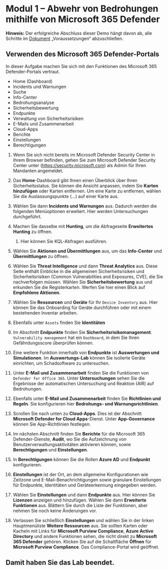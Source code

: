 # Modul 1 – Abwehr von Bedrohungen mithilfe von Microsoft 365 Defender

**Hinweis:** Der erfolgreiche Abschluss dieser Demo hängt davon ab, alle Schritte im  [Dokument](00-prerequisites.md) „Voraussetzungen“ abzuschließen. 

## Verwenden des Microsoft 365 Defender-Portals

In dieser Aufgabe machen Sie sich mit den Funktionen des Microsoft 365 Defender-Portals vertraut.

- Home (Dashboard)
- Incidents und Warnungen
- Suche
- Info-Center
- Bedrohungsanalyse
- Sicherheitsbewertung
- Endpunkte
- Verwaltung von Sicherheitsrisiken
- E-Mails und Zusammenarbeit
- Cloud-Apps
- Berichte
- Einstellungen
- Berechtigungen

1. Wenn Sie sich nicht bereits im Microsoft Defender Security Center in Ihrem Browser befinden, gehen Sie zum Microsoft Defender Security Center unter (https://security.microsoft.com) als Admin für Ihren Mandanten angemeldet.

1. Das **Home**-Dashboard gibt Ihnen einen Überblick über Ihren Sicherheitsstatus. Sie können die Ansicht anpassen, indem Sie **Karten hinzufügen** oder Karten entfernen. Um eine Karte zu entfernen, wählen Sie die Auslassungspunkte (...) auf einer Karte aus.
1. Wählen Sie dann **Incidents und Warnungen** aus. Dadurch werden die folgenden Menüoptionen erweitert. Hier werden Untersuchungen durchgeführt.
1. Machen Sie dasselbe mit **Hunting**, um die Abfrageseite **Erweitertes Hunting** zu öffnen. 
    1. Hier können Sie KQL-Abfragen ausführen.
1. Wählen Sie **Aktionen und Übermittlungen** aus, um das **Info-Center** und **Übermittlungen** zu öffnen.
1. Wählen Sie **Threat Intelligence** und dann **Threat Analytics** aus. Diese Seite enthält Einblicke in die allgemeinen Sicherheitsrisiken und Sicherheitsrisiken (Common Vulnerabilities and Exposures, CVE), die Sie nachverfolgen müssen. Wählen Sie **Sicherheitsbewertung** aus und erkunden Sie die Registerkarten. Werfen Sie hier einen Blick auf **Empfohlene Aktionen**.
1. Wählen Sie **Ressourcen** und **Geräte** für Ihr `Device Inventory` aus. Hier können Sie das Onboarding für Geräte durchführen oder mit einem bestehenden Inventar arbeiten.
1. Ebenfalls unter `Assets` finden Sie **Identitäten**
1. Im Abschnitt **Endpunkte** finden Sie **Sicherheitsrisikomanagement**. `Vulnerability management` hat ein `Dashboard`, in dem Sie Ihren Gefährdungsscore überprüfen können.
1. Eine weitere Funktion innerhalb von **Endpunkte** ist **Auswertungen und Simulationen**. Im **Auswertungs-Lab** können Sie isolierte Geräte einrichten, um Schadsoftware zu untersuchen.
1. Unter **E-Mail und Zusammenarbeit** finden Sie die Funktionen von `Defender for Office 365`. Unter **Untersuchungen** sehen Sie die Ergebnisse der automatischen Untersuchung und Reaktion (AIR) auf Bedrohungen.
1. Ebenfalls unter **E-Mail und Zusammenarbeit** finden Sie **Richtlinien und Regeln**. Sie konfigurieren hier **Bedrohungs- und Warnungsrichtlinien**.
1. Scrollen Sie nach unten zu **Cloud-Apps**. Dies ist der Abschnitt **Microsoft Defender for Cloud Apps**-Dienst. Unter **App-Governance** können Sie App-Richtlinien festlegen.
1. Im nächsten Abschnitt finden Sie **Berichte** für die Microsoft 365 Defender-Dienste, **Audit**, wo Sie die Aufzeichnung von Benutzerverwaltungsaktivitäten aktivieren können, sowie **Berechtigungen** und **Einstellungen**.
1. In **Berechtigungen** können Sie die Rollen **Azure AD** und **Endpunkt** konfigurieren.
1. **Einstellungen** ist der Ort, an dem allgemeine Konfigurationen wie Zeitzone und E-Mail-Benachrichtigungen sowie granulare Einstellungen für Endpunkte, Identitäten und Geräteerkennung eingegeben werden.
1. Wählen Sie **Einstellungen** und dann **Endpunkte** aus. Hier können Sie **Lizenzen** anzeigen und hinzufügen. Wählen Sie dann **Erweiterte Funktionen** aus. Blättern Sie durch die Liste der Funktionen, aber nehmen Sie noch keine Änderungen vor.
1. Verlassen Sie schließlich **Einstellungen** und wählen Sie in der linken Hauptmenüliste **Weitere Ressourcen** aus. Sie sollten Karten oder Kacheln mit Links für **Microsoft Purview Compliance**, **Azure Active Directory** und andere Funktionen sehen, die nicht direkt zu **Microsoft 365 Defender** gehören. Klicken Sie auf die Schaltfläche **Öffnen** für **Microsoft Purview Compliance**. Das Compliance-Portal wird geöffnet.

## Damit haben Sie das Lab beendet.